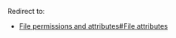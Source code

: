 Redirect to:

*   [File permissions and attributes#File attributes](/index.php/File_permissions_and_attributes#File_attributes "File permissions and attributes")